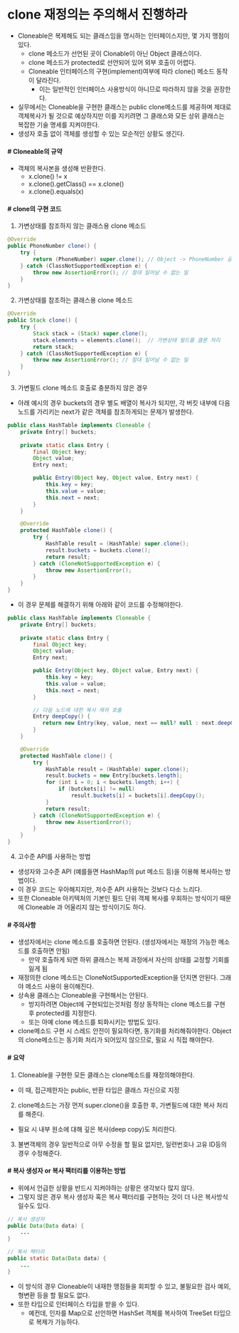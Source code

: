 # clone 재정의는 주의해서 진행하라
- Cloneable은 복제해도 되는 클래스임을 명시하는 인터페이스지만, 몇 가지 맹점이 있다.
  - clone 메소드가 선언된 곳이 Clonable이 아닌 Object 클래스이다.
  - clone 메소드가 protected로 선언되어 있어 외부 호출이 어렵다.
  - Cloneable 인터페이스의 구현(implement)여부에 따라 clone() 메소드 동작이 달라진다.
    - 이는 일반적인 인터페이스 사용방식이 아니므로 따라하지 않을 것을 권장한다.
- 실무에서는 Cloneable을 구현한 클래스는 public clone메소드를 제공하며 제대로 객체복사가 될 것으로 예상하지만 이를 지키려면 그 클래스와 모든 상위 클래스는 복잡한 기술 명세를 지켜야한다.
- 생성자 호출 없이 객체를 생성할 수 있는 모순적인 상황도 생긴다.

#### \# Cloneable의 규약
- 객체의 복사본을 생성해 반환한다.
  - x.clone() != x
  - x.clone().getClass() == x.clone()
  - x.clone().equals(x)

#### \# clone의 구현 코드
1. 가변상태를 참조하지 않는 클래스용 clone 메소드
```java
@Override
public PhoneNumber clone() {
    try {
        return (PhoneNumber) super.clone(); // Object -> PhoneNumber 공변 반환 타이핑
    } catch (ClassNotSupportedException e) {
        throw new AssertionError(); // 절대 일어날 수 없는 일
    }
}
```

2. 가변상태를 참조하는 클래스용 clone 메소드
```java
@Override
public Stack clone() {
    try {
        Stack stack = (Stack) super.clone();
        stack.elements = elements.clone();  // 가변상태 필드를 클론 처리
        return stack;
    } catch (ClassNotSupportedException e) {
        throw new AssertionError(); // 절대 일어날 수 없는 일
    }
}
```

3. 가변필드 clone 메소드 호출로 충분하지 않은 경우
- 아래 예시의 경우 buckets의 경우 별도 배열이 복사가 되지만, 각 버킷 내부에 다음 노드를 가리키는 next가 같은 객체를 참조하게되는 문제가 발생한다.
``` java
public class HashTable implements Cloneable {    
    private Entry[] buckets;
    
    private static class Entry {
        final Object key;
        Object value;
        Entry next;

        public Entry(Object key, Object value, Entry next) {
            this.key = key;
            this.value = value;
            this.next = next;
        }
    }

    @Override
    protected HashTable clone() {
        try {
            HashTable result = (HashTable) super.clone();
            result.buckets = buckets.clone();
            return result;
        } catch (CloneNotSupportedException e) {
            throw new AssertionError();
        }
    }
}
```
- 이 경우 문제를 해결하기 위해 아래와 같이 코드를 수정해야한다.
``` java
public class HashTable implements Cloneable {    
    private Entry[] buckets;
    
    private static class Entry {
        final Object key;
        Object value;
        Entry next;

        public Entry(Object key, Object value, Entry next) {
            this.key = key;
            this.value = value;
            this.next = next;
        }

        // 다음 노드에 대한 복사 재귀 호출
        Entry deepCopy() {
           return new Entry(key, value, next == null? null : next.deepCopy()); 
        }
    }

    @Override
    protected HashTable clone() {
        try {
            HashTable result = (HashTable) super.clone();
            result.buckets = new Entry[buckets.length];
            for (int i = 0; i < buckets.length; i++) {
                if (butckets[i] != null)
                    result.buckets[i] = buckets[i].deepCopy();
            }
            return result;
        } catch (CloneNotSupportedException e) {
            throw new AssertionError();
        }
    }
}
```
4. 고수준 API를 사용하는 방법
- 생성자와 고수준 API (예를들면 HashMap의 put 메소드 등)을 이용해 복사하는 방법이다.
- 이 경우 코드는 우아해지지만, 저수준 API 사용하는 것보다 다소 느리다.
- 또한 Cloneable 아키텍처의 기본인 필드 단위 객체 복사를 우회하는 방식이기 때문에 Cloneable 과 어울리지 않는 방식이기도 하다.

#### \# 주의사항
- 생성자에서는 clone 메소드를 호출하면 안된다. (생성자에서는 재정의 가능한 메소드를 호출하면 안됨)
  - 만약 호출하게 되면 하위 클래스는 복제 과정에서 자신의 상태를 교정할 기회를 잃게 됨
- 재정의한 clone 메소드는 CloneNotSupportedException을 던지면 안된다. 그래야 메소드 사용이 용이해진다.
- 상속용 클래스는 Cloneable을 구현해서는 안된다.
  - 방지하려면 Object에 구현되있는것처럼 정상 동작하는 clone 메소드를 구현 후 protected를 지정한다.
  - 또는 아예 clone 메소드를 퇴화시키는 방법도 있다.
- clone메소드 구현 시 스레드 안전이 필요하다면, 동기화를 처리해줘야한다. Object의 clone메소드는 동기화 처리가 되어있지 않으므로, 필요 시 직접 해야한다.

#### \# 요약
1. Cloneable을 구현한 모든 클래스는 clone메소드를 재정의해야한다.
  - 이 때, 접근제한자는 public, 반환 타입은 클래스 자신으로 지정
2. clone메소드는 가장 먼저 super.clone()을 호출한 후, 가변필드에 대한 복사 처리를 해준다.
  - 필요 시 내부 원소에 대해 깊은 복사(deep copy)도 처리한다.
3. 불변객체의 경우 일반적으로 아무 수정을 할 필요 없지만, 일련번호나 고유 ID등의 경우 수정해준다.

#### \# 복사 생성자 or 복사 팩터리를 이용하는 방법
- 위에서 언급한 상황을 반드시 지켜야하는 상황은 생각보다 많지 않다.
- 그렇지 않은 경우 복사 생성자 혹은 복사 팩터리를 구현하는 것이 더 나은 복사방식일수도 있다.
```java
// 복사 생성자
public Data(Data data) {
    ...
}

// 복사 팩터리
public static Data(Data data) {
    ...
}
```
- 이 방식의 경우 Cloneable이 내재한 맹점들을 회피할 수 있고, 불필요한 검사 예외, 형변환 등을 할 필요도 없다.
- 또한 타입으로 인터페이스 타입을 받을 수 있다.
  - 예컨데, 인자를 Map으로 선언하면 HashSet 객체를 복사하여 TreeSet 타입으로 복제가 가능하다. 